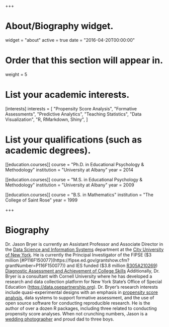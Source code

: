 +++
# About/Biography widget.
widget = "about"
active = true
date = "2016-04-20T00:00:00"

# Order that this section will appear in.
weight = 5

# List your academic interests.
[interests]
  interests = [
    "Propensity Score Analysis",
    "Formative Assessments",
    "Predictive Analytics",
    "Teaching Statistics",
    "Data Visualization",
    "R, RMarkdown, Shiny",
  ]

# List your qualifications (such as academic degrees).
[[education.courses]]
  course = "Ph.D. in Educational Psychology & Methodology"
  institution = "University at Albany"
  year = 2014

[[education.courses]]
  course = "M.S. in Educational Psychology & Methodology"
  institution = "University at Albany"
  year = 2009

[[education.courses]]
  course = "B.S. in Mathematics"
  institution = "The College of Saint Rose"
  year = 1999
 
+++

# Biography

Dr. Jason Bryer is currently an Assistant Professor and Associate Director in the [Data Science and Information Systems](https://sps.cuny.edu/academics/graduate/master-science-data-science-ms) department at the [City University of New York](https://sps.cuny.edu). He is currently the Principal Investigator of the FIPSE ($3 million [#P116F150077](https://fipse.ed.gov/grantshow.cfm?grantNumber=P116F150077)) and IES funded ($3.8 million [R305A210269](https://ies.ed.gov/funding/grantsearch/details.asp?ID=4549)) [Diagnostic Assessment and Achievement of College Skills](https://daacs.net) Additionally, Dr. Bryer is a consultant with Cornell University where he has developed a research and data collection platform for New York State’s Office of Special Education (https://data.osepartnership.org). Dr. Bryer’s research interests include quasi-experimental designs with an emphasis in [propensity score analysis](https://github.com/jbryer/psa), data systems to support formative assessment, and the use of open source software for conducting reproducible research. He is the author of over a dozen R packages, including three related to conducting propensity score analyses. When not crunching numbers, Jason is a [wedding photographer](http://bryerphotography.com/) and proud dad to three boys.

